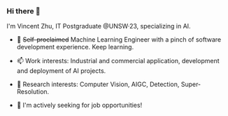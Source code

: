 ### Hi there 👋

<!--
**sumail25/sumail25** is a ✨ _special_ ✨ repository because its `README.md` (this file) appears on your GitHub profile.

Here are some ideas to get you started:

- 🔭 I’m currently working on ...
- 🌱 I’m currently learning ...
- 👯 I’m looking to collaborate on ...
- 🤔 I’m looking for help with ...
- 💬 Ask me about ...
- 📫 How to reach me: ...
- 😄 Pronouns: ...
- ⚡ Fun fact: ...
-->

I'm Vincent Zhu, IT Postgraduate @UNSW·23, specializing in AI.
- 🔭 ~~Self-proclaimed~~ Machine Learning Engineer with a pinch of software development experience. Keep learning.

- 📫 Work interests: Industrial and commercial application, development and deployment of AI projects.

- 🌱 Research interests: Computer Vision, AIGC, Detection, Super-Resolution.

- 👯 I'm actively seeking for job opportunities!

<!--
[![trophy](https://github-profile-trophy.vercel.app/?username=sumail25)](https://github.com/ryo-ma/github-profile-trophy)
-->
